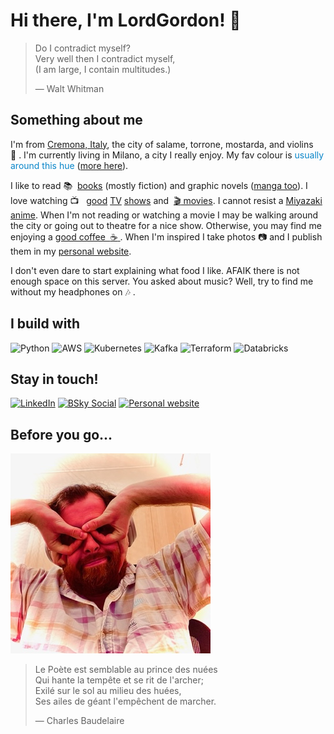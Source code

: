 # Hi there, I'm LordGordon! :wave:

> Do I contradict myself?<br>
> Very well then I contradict myself,<br>
> (I am large, I contain multitudes.)<br>
>
> — Walt Whitman

## Something about me

I'm from [Cremona, Italy](https://www.wikiwand.com/it/Cremona), the city of salame, torrone, mostarda, and violins 
:violin:&nbsp;. I'm currently living in Milano, a city I really enjoy. My fav colour is <span style="color: #0885c9">
usually around this hue</span> ([more here](https://duckduckgo.com/?q=color+picker+%230885c9&ia=answer)).

I like to read :books:&nbsp; [books](https://www.wikiwand.com/en/Hyperion_(Simmons_novel)) (mostly fiction) and graphic 
novels ([manga too](https://www.wikiwand.com/en/Jiro_Taniguchi)). I love watching :tv: &nbsp; 
[good](https://www.wikiwand.com/en/The_Wire) [TV](https://www.wikiwand.com/en/The_Americans) 
[shows](https://www.wikiwand.com/en/BoJack_Horseman) and 
&nbsp;[:clapper: movies](https://www.wikiwand.com/en/Stanley_Kubrick_filmography). I cannot resist a 
[Miyazaki anime](shorturl.at/vwDV2). When I'm not reading or watching a movie I may be walking around the city or going 
out to theatre for a nice show. Otherwise, you may find me enjoying a 
[good coffee &nbsp;:coffee:&nbsp;](https://www.orsonerocoffee.it/). When I'm inspired I take photos :camera: and I 
publish them in my [personal website](https://lordgordon.com).

I don't even dare to start explaining what food I like. AFAIK there is not enough space on this server. You asked about 
music? Well, try to find me without my headphones on :notes:&nbsp;.

## I build with

![Python](https://img.shields.io/badge/Python-FFD43B?style=for-the-badge&logo=python&logoColor=blue)
![AWS](https://img.shields.io/badge/AWS-FF9900?style=for-the-badge&logo=amazonaws&logoColor=white)
![Kubernetes](https://img.shields.io/badge/kubernetes-326ce5.svg?&style=for-the-badge&logo=kubernetes&logoColor=white)
![Kafka](https://img.shields.io/badge/Apache_Kafka-231F20?style=for-the-badge&logo=apache-kafka&logoColor=white)
![Terraform](https://img.shields.io/badge/Terraform-9400FF?style=for-the-badge&logo=terraform&logoColor=white)
![Databricks](https://img.shields.io/badge/Databricks-EB1600?style=for-the-badge&logo=databricks&logoColor=white)

## Stay in touch!

[![LinkedIn](https://img.shields.io/badge/LinkedIn-0077B5?style=for-the-badge&logo=linkedin&logoColor=white)](https://www.linkedin.com/in/nicholas-fiorentini/)
[![BSky Social](https://img.shields.io/badge/BSky_Social-08f?style=for-the-badge&logo=bluesky&logoColor=white)](https://bsky.app/profile/lordgordon.bsky.social)
[![Personal website](https://img.shields.io/badge/Personal_website-blue?style=for-the-badge)](https://lordgordon.com)

## Before you go...

![Nicholas](nicholas.jpg "Nicholas")

> Le Poète est semblable au prince des nuées<br>
> Qui hante la tempête et se rit de l'archer;<br>
> Exilé sur le sol au milieu des huées,<br>
> Ses ailes de géant l'empêchent de marcher.<br>
>
> — Charles Baudelaire
> 

